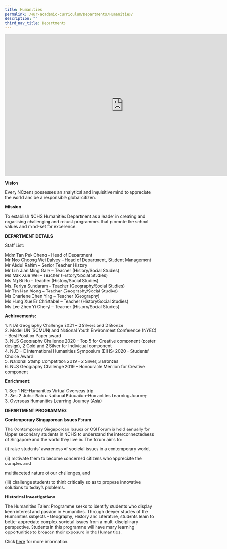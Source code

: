 ```yaml
---
title: Humanities
permalink: /our-academic-curriculum/Departments/Humanities/
description: ""
third_nav_title: Departments
---
```

<iframe allowfullscreen="true" height="467" width="780" frameborder="0" src="https://docs.google.com/presentation/d/e/2PACX-1vSBHNvFpYFG_fN2X2nniepBGStPpKZFgUDwe6ggGnTE6GAVetubRJavtserV8oALWgJQOyHBiH73Kni/embed?start=true&amp;loop=true&amp;delayms=5000"></iframe>

**Vision**

Every NCzens possesses an analytical and inquisitive mind to appreciate the world and be a responsible global citizen.

**Mission**

To establish NCHS Humanities Department as a leader in creating and organising challenging and robust programmes that promote the school values and mind-set for excellence.

**DEPARTMENT DETAILS**

Staff List:

Mdm Tan Pek Cheng – Head of Department
<br>Mr Neo Choong Wei Dalvey – Head of Department, Student Management
<br>Mr Abdul Rahim – Senior Teacher History
<br>Mr Lim Jian Ming Gary – Teacher (History/Social Studies)
<br>Ms Mak Xue Wei – Teacher (History/Social Studies)
<br>Ms Ng Bi Ru – Teacher (History/Social Studies)
<br>Ms. Periya Sundaram – Teacher (Geography/Social Studies)
<br>Mr Tan Han Xiong – Teacher (Geography/Social Studies)
<br>Ms Charlene Chen Ying – Teacher (Geography)
<br>Ms Hung Xue Er Christabel – Teacher (History/Social Studies)
<br>Ms Lee Zhen Yi Cheryl – Teacher (History/Social Studies)

**Achievements:**

1\. NUS Geography Challenge 2021 – 2 Silvers and 2 Bronze
<br>2\. Model UN (SCMUN) and National Youth Environment Conference (NYEC) – Best Position Paper award
<br>3\. NUS Geography Challenge 2020 – Top 5 for Creative component (poster design), 2 Gold and 2 Silver for Individual component
<br>4\. NJC – E International Humanities Symposium (EIHS) 2020 – Students’ Choice Award
<br>5\. National Stamp Competition 2019 – 2 Silver, 3 Bronzes
<br>6\. NUS Geography Challenge 2019 – Honourable Mention for Creative component

  

**Enrichment:**

1\. Sec 1 NE-Humanities Virtual Overseas trip
<br>2\. Sec 2 Johor Bahru National Education-Humanities Learning Journey
<br>3\. Overseas Humanities Learning Journey (Asia)

**DEPARTMENT PROGRAMMES**

**Contemporary Singaporean Issues Forum**

The Contemporary Singaporean Issues or CSI Forum is held annually for Upper secondary students in NCHS to understand the interconnectedness of Singapore and the world they live in. The forum aims to:

(i) raise students’ awareness of societal issues in a contemporary world,

(ii) motivate them to become concerned citizens who appreciate the complex and

multifaceted nature of our challenges, and

(iii) challenge students to think critically so as to propose innovative solutions to today’s problems.

**Historical Investigations**


The Humanities Talent Programme seeks to identify students who display keen interest and passion in Humanities. Through deeper studies of the Humanities subjects – Geography, History and Literature, students learn to better appreciate complex societal issues from a multi-disciplinary perspective. Students in this programme will have many learning opportunities to broaden their exposure in the Humanities.

  

Click&nbsp;[here](/our-talent-development/Department-Talent-Programmes/Humanities-Talent-Programme)&nbsp;for more information.